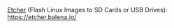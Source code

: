 [Etcher](https://storage.quietstars.org/apps/collectives/Server%20How-To/Software%20Download%20List/Etcher?fileId=272238) (Flash Linux Images to SD Cards or USB Drives): <https://etcher.balena.io/>